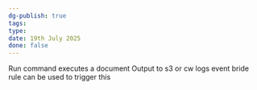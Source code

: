 ```yaml
---
dg-publish: true
tags: 
type: 
date: 19th July 2025
done: false
---
```


Run command executes a document
Output to s3 or cw logs
event bride rule can be used to trigger this
